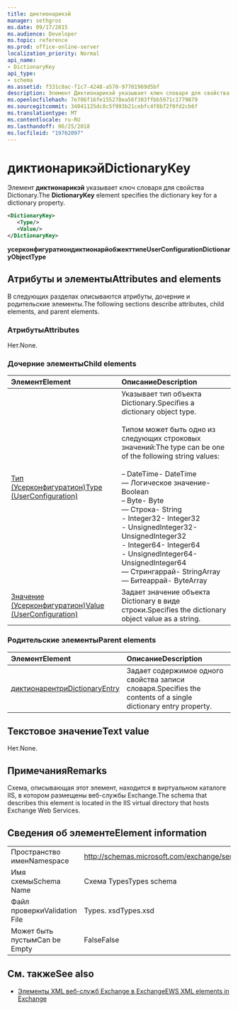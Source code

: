 ```yaml
---
title: диктионарикэй
manager: sethgros
ms.date: 09/17/2015
ms.audience: Developer
ms.topic: reference
ms.prod: office-online-server
localization_priority: Normal
api_name:
- DictionaryKey
api_type:
- schema
ms.assetid: f331c8ac-f1c7-4248-a570-97701969d5bf
description: Элемент Диктионарикэй указывает ключ словаря для свойства Dictionary.
ms.openlocfilehash: 7e706f16fe155278ea56f303ffbb5971c1779879
ms.sourcegitcommit: 34041125dc8c5f993b21cebfc4f8b72f0fd2cb6f
ms.translationtype: MT
ms.contentlocale: ru-RU
ms.lasthandoff: 06/25/2018
ms.locfileid: "19762097"
---
```

# <a name="dictionarykey"></a><span data-ttu-id="6b112-103">диктионарикэй</span><span class="sxs-lookup"><span data-stu-id="6b112-103">DictionaryKey</span></span>

<span data-ttu-id="6b112-104">Элемент **диктионарикэй** указывает ключ словаря для свойства Dictionary.</span><span class="sxs-lookup"><span data-stu-id="6b112-104">The **DictionaryKey** element specifies the dictionary key for a dictionary property.</span></span> 
  
```xml
<DictionaryKey>
   <Type/>
   <Value/>
</DictionaryKey>
```

 <span data-ttu-id="6b112-105">**усерконфигуратиондиктионарйобжекттипе**</span><span class="sxs-lookup"><span data-stu-id="6b112-105">**UserConfigurationDictionaryObjectType**</span></span>
## <a name="attributes-and-elements"></a><span data-ttu-id="6b112-106">Атрибуты и элементы</span><span class="sxs-lookup"><span data-stu-id="6b112-106">Attributes and elements</span></span>

<span data-ttu-id="6b112-107">В следующих разделах описываются атрибуты, дочерние и родительские элементы.</span><span class="sxs-lookup"><span data-stu-id="6b112-107">The following sections describe attributes, child elements, and parent elements.</span></span>
  
### <a name="attributes"></a><span data-ttu-id="6b112-108">Атрибуты</span><span class="sxs-lookup"><span data-stu-id="6b112-108">Attributes</span></span>

<span data-ttu-id="6b112-109">Нет.</span><span class="sxs-lookup"><span data-stu-id="6b112-109">None.</span></span>
  
### <a name="child-elements"></a><span data-ttu-id="6b112-110">Дочерние элементы</span><span class="sxs-lookup"><span data-stu-id="6b112-110">Child elements</span></span>

|<span data-ttu-id="6b112-111">**Элемент**</span><span class="sxs-lookup"><span data-stu-id="6b112-111">**Element**</span></span>|<span data-ttu-id="6b112-112">**Описание**</span><span class="sxs-lookup"><span data-stu-id="6b112-112">**Description**</span></span>|
|:-----|:-----|
|[<span data-ttu-id="6b112-113">Тип (Усерконфигуратион)</span><span class="sxs-lookup"><span data-stu-id="6b112-113">Type (UserConfiguration)</span></span>](type-userconfiguration.md) <br/> | <span data-ttu-id="6b112-114">Указывает тип объекта Dictionary.</span><span class="sxs-lookup"><span data-stu-id="6b112-114">Specifies a dictionary object type.</span></span><br/><br/><span data-ttu-id="6b112-115">Типом может быть одно из следующих строковых значений:</span><span class="sxs-lookup"><span data-stu-id="6b112-115">The type can be one of the following string values:</span></span><br/><br/><span data-ttu-id="6b112-116">– DateTime</span><span class="sxs-lookup"><span data-stu-id="6b112-116">-  DateTime</span></span>  <br/><span data-ttu-id="6b112-117">— Логическое значение</span><span class="sxs-lookup"><span data-stu-id="6b112-117">-  Boolean</span></span>  <br/><span data-ttu-id="6b112-118">– Byte</span><span class="sxs-lookup"><span data-stu-id="6b112-118">-  Byte</span></span>  <br/><span data-ttu-id="6b112-119">— Строка</span><span class="sxs-lookup"><span data-stu-id="6b112-119">-  String</span></span>  <br/><span data-ttu-id="6b112-120">- Integer32</span><span class="sxs-lookup"><span data-stu-id="6b112-120">-  Integer32</span></span>  <br/><span data-ttu-id="6b112-121">- UnsignedInteger32</span><span class="sxs-lookup"><span data-stu-id="6b112-121">-  UnsignedInteger32</span></span>  <br/><span data-ttu-id="6b112-122">- Integer64</span><span class="sxs-lookup"><span data-stu-id="6b112-122">-  Integer64</span></span>  <br/><span data-ttu-id="6b112-123">- UnsignedInteger64</span><span class="sxs-lookup"><span data-stu-id="6b112-123">-  UnsignedInteger64</span></span>  <br/><span data-ttu-id="6b112-124">— Стрингаррай</span><span class="sxs-lookup"><span data-stu-id="6b112-124">-  StringArray</span></span>  <br/><span data-ttu-id="6b112-125">— Битеаррай</span><span class="sxs-lookup"><span data-stu-id="6b112-125">-  ByteArray</span></span>  <br/> |
|[<span data-ttu-id="6b112-126">Значение (Усерконфигуратион)</span><span class="sxs-lookup"><span data-stu-id="6b112-126">Value (UserConfiguration)</span></span>](value-userconfiguration.md) <br/> |<span data-ttu-id="6b112-127">Задает значение объекта Dictionary в виде строки.</span><span class="sxs-lookup"><span data-stu-id="6b112-127">Specifies the dictionary object value as a string.</span></span>  <br/> |
   
### <a name="parent-elements"></a><span data-ttu-id="6b112-128">Родительские элементы</span><span class="sxs-lookup"><span data-stu-id="6b112-128">Parent elements</span></span>

|<span data-ttu-id="6b112-129">**Элемент**</span><span class="sxs-lookup"><span data-stu-id="6b112-129">**Element**</span></span>|<span data-ttu-id="6b112-130">**Описание**</span><span class="sxs-lookup"><span data-stu-id="6b112-130">**Description**</span></span>|
|:-----|:-----|
|[<span data-ttu-id="6b112-131">диктионарентри</span><span class="sxs-lookup"><span data-stu-id="6b112-131">DictionaryEntry</span></span>](dictionaryentry.md) <br/> |<span data-ttu-id="6b112-132">Задает содержимое одного свойства записи словаря.</span><span class="sxs-lookup"><span data-stu-id="6b112-132">Specifies the contents of a single dictionary entry property.</span></span>  <br/> |
   
## <a name="text-value"></a><span data-ttu-id="6b112-133">Текстовое значение</span><span class="sxs-lookup"><span data-stu-id="6b112-133">Text value</span></span>

<span data-ttu-id="6b112-134">Нет.</span><span class="sxs-lookup"><span data-stu-id="6b112-134">None.</span></span>
  
## <a name="remarks"></a><span data-ttu-id="6b112-135">Примечания</span><span class="sxs-lookup"><span data-stu-id="6b112-135">Remarks</span></span>

<span data-ttu-id="6b112-136">Схема, описывающая этот элемент, находится в виртуальном каталоге IIS, в котором размещены веб-службы Exchange.</span><span class="sxs-lookup"><span data-stu-id="6b112-136">The schema that describes this element is located in the IIS virtual directory that hosts Exchange Web Services.</span></span>
  
## <a name="element-information"></a><span data-ttu-id="6b112-137">Сведения об элементе</span><span class="sxs-lookup"><span data-stu-id="6b112-137">Element information</span></span>

|||
|:-----|:-----|
|<span data-ttu-id="6b112-138">Пространство имен</span><span class="sxs-lookup"><span data-stu-id="6b112-138">Namespace</span></span>  <br/> |http://schemas.microsoft.com/exchange/services/2006/types  <br/> |
|<span data-ttu-id="6b112-139">Имя схемы</span><span class="sxs-lookup"><span data-stu-id="6b112-139">Schema Name</span></span>  <br/> |<span data-ttu-id="6b112-140">Схема Types</span><span class="sxs-lookup"><span data-stu-id="6b112-140">Types schema</span></span>  <br/> |
|<span data-ttu-id="6b112-141">Файл проверки</span><span class="sxs-lookup"><span data-stu-id="6b112-141">Validation File</span></span>  <br/> |<span data-ttu-id="6b112-142">Types. xsd</span><span class="sxs-lookup"><span data-stu-id="6b112-142">Types.xsd</span></span>  <br/> |
|<span data-ttu-id="6b112-143">Может быть пустым</span><span class="sxs-lookup"><span data-stu-id="6b112-143">Can be Empty</span></span>  <br/> |<span data-ttu-id="6b112-144">False</span><span class="sxs-lookup"><span data-stu-id="6b112-144">False</span></span>  <br/> |
   
## <a name="see-also"></a><span data-ttu-id="6b112-145">См. также</span><span class="sxs-lookup"><span data-stu-id="6b112-145">See also</span></span>

- [<span data-ttu-id="6b112-146">Элементы XML веб-служб Exchange в Exchange</span><span class="sxs-lookup"><span data-stu-id="6b112-146">EWS XML elements in Exchange</span></span>](ews-xml-elements-in-exchange.md)

